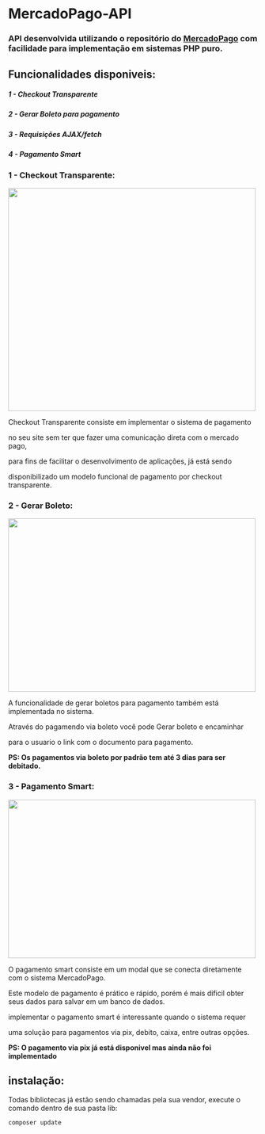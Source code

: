 # MercadoPago-API
### API desenvolvida utilizando o repositório do [MercadoPago](https://www.mercadopago.com.br/developers/pt) com facilidade para implementação em sistemas PHP puro.




## Funcionalidades disponiveis:
##### 1 - Checkout Transparente
##### 2 - Gerar Boleto para pagamento
##### 3 - Requisições AJAX/fetch
##### 4 - Pagamento Smart



### 1 - Checkout Transparente:
<img src="https://user-images.githubusercontent.com/84283346/168401847-cfc76c42-4a25-4033-88f2-7ae58acee40c.png" width="500" height="450"/>

<div>
  <p>Checkout Transparente consiste em implementar o sistema de pagamento</p>
  <p>no seu site sem ter que fazer uma comunicação direta com o mercado pago, </p>
  <p>para fins de facilitar o desenvolvimento de aplicações, já está sendo </p>
  <p>disponibilizado um modelo funcional de pagamento por checkout transparente.</p>
</div>



### 2 - Gerar Boleto:
<img src="https://user-images.githubusercontent.com/84283346/168483139-be5f83c3-2d1d-427c-926f-a2a382d4f5f5.png" width="500" height="350"/>
<div>
  <p>A funcionalidade de gerar boletos para pagamento também está implementada no sistema.</p>
  <p>Através do pagamendo via boleto você pode Gerar boleto e encaminhar</p>
  <p>para o usuario o link com o documento para pagamento.</p>
  <b>PS: Os pagamentos via boleto por padrão tem até 3 dias para ser debitado.</b>
</div>



### 3 - Pagamento Smart:
<img src="https://user-images.githubusercontent.com/84283346/168482955-4bdf12e9-c2fe-47eb-bf7a-f221871ac71a.png" width="500" height="320"/>
<div>
  <p>O pagamento smart consiste em um modal que se conecta diretamente com o sistema MercadoPago.</p>
  <p>Este modelo de pagamento é prático e rápido, porém é mais dificil obter seus dados para salvar em um banco de dados.</p>
  <p>implementar o pagamento smart é interessante quando o sistema requer</p>
  <p>uma solução para pagamentos via pix, debito, caixa, entre outras opções.</p>
  <b>PS: O pagamento via pix já está disponivel mas ainda não foi implementado</b>
</div>

## instalação:
Todas bibliotecas já estão sendo chamadas pela sua vendor, execute o comando dentro de sua pasta lib:

    composer update

  





